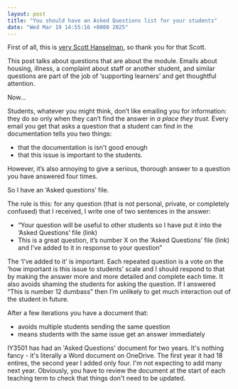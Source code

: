 ```yaml
---
layout: post
title: "You should have an Asked Questions list for your students"
date: "Wed Mar 19 14:55:16 +0000 2025"
---
```



First of all, this is [very Scott Hanselman](https://www.hanselman.com/blog/do-they-deserve-the-gift-of-your-keystrokes), so thank you for that Scott. 

This post talks about questions that are about the module. Emails about housing, illness, a complaint about staff or another student, and similar questions are part of the job of ‘supporting learners’ and get thoughtful attention.

Now…

Students, whatever you might think, don’t like emailing you for information: they do so only when they can’t find the answer in _a place they trust_. Every email you get that asks a question that a student can find in the documentation tells you two things:

 *  that the documentation is isn't good enough 
 *  that this issue is important to the students.

However, it’s also annoying to give a serious, thorough answer to a question you have answered four times.

So I have an ‘Asked questions’ file.

The rule is this: for any question (that is not personal, private, or completely confused) that I received, I write  one of two sentences in the answer:

 *  “Your question will be useful to other students so I have put it into the ‘Asked Questions’ file (link)
 *  This is a great question, it’s number X on the ‘Asked Questions’ file (link) and I’ve added to it in response to your question”

The ‘I’ve added to it’ is important. Each repeated question is a vote on the ‘how important is this issue to students’ scale and I should respond to that by making the answer more and more detailed and complete each time. It also avoids shaming the students for asking the question. If I answered “This is number 12 dumbass” then I’m unlikely to get much interaction out of the student in future.

After a few iterations you have a document that:

* avoids multiple students sending the same question 
* means students with the same issue get an answer immediately


IY3501 has had an 'Asked Questions' document for two years. It's nothing fancy - it's literally a Word document on OneDrive. The first year it had 18 entires, the second year I added only four. I'm not expecting to add many next year. Obviously, you have to review the document at the start of each teaching term to check that things don't need to be updated.

